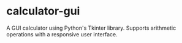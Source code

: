 # calculator-gui
A GUI calculator using Python's Tkinter library. Supports arithmetic operations with a responsive user interface.
